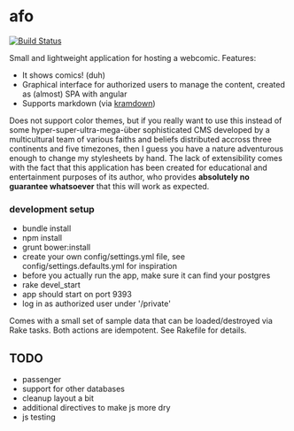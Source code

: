 # afo
[![Build Status](https://travis-ci.org/xprazak2/afo.svg)](https://travis-ci.org/xprazak2/afo)

Small and lightweight application for hosting a webcomic.
Features:
* It shows comics! (duh)
* Graphical interface for authorized users to manage the content, created as (almost) SPA with angular
* Supports markdown (via [kramdown](http://kramdown.gettalong.org/))

Does not support color themes, but if you really want to use this instead of some hyper-super-ultra-mega-über sophisticated CMS developed by a multicultural team of various faiths and beliefs distributed accross three continents and five timezones, then I guess you have a nature adventurous enough to change my stylesheets by hand. The lack of extensibility comes with the fact that this application has been created for educational and entertainment purposes of its author, who provides __absolutely no guarantee whatsoever__ that this will work as expected.

### development setup
* bundle install
* npm install
* grunt bower:install
* create your own config/settings.yml file, see config/settings.defaults.yml for inspiration
* before you actually run the app, make sure it can find your postgres
* rake devel_start
* app should start on port 9393
* log in as authorized user under '/private'

Comes with a small set of sample data that can be loaded/destroyed via Rake tasks. Both actions are idempotent. See Rakefile for details.

## TODO
* passenger
* support for other databases
* cleanup layout a bit
* additional directives to make js more dry
* js testing
